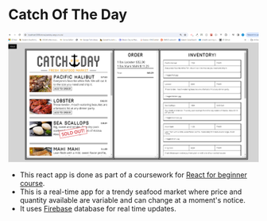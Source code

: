 # Catch Of The Day
![Catch Of The Day](./public/images/catch_of_the_day.png)

* This react app is done as part of a coursework for [React for beginner course](https://reactforbeginners.com/).
* This is a real-time app for a trendy seafood market where price and quantity available are variable and can change at a moment's notice.
* It uses [Firebase](https://firebase.google.com/) database for real time updates.
